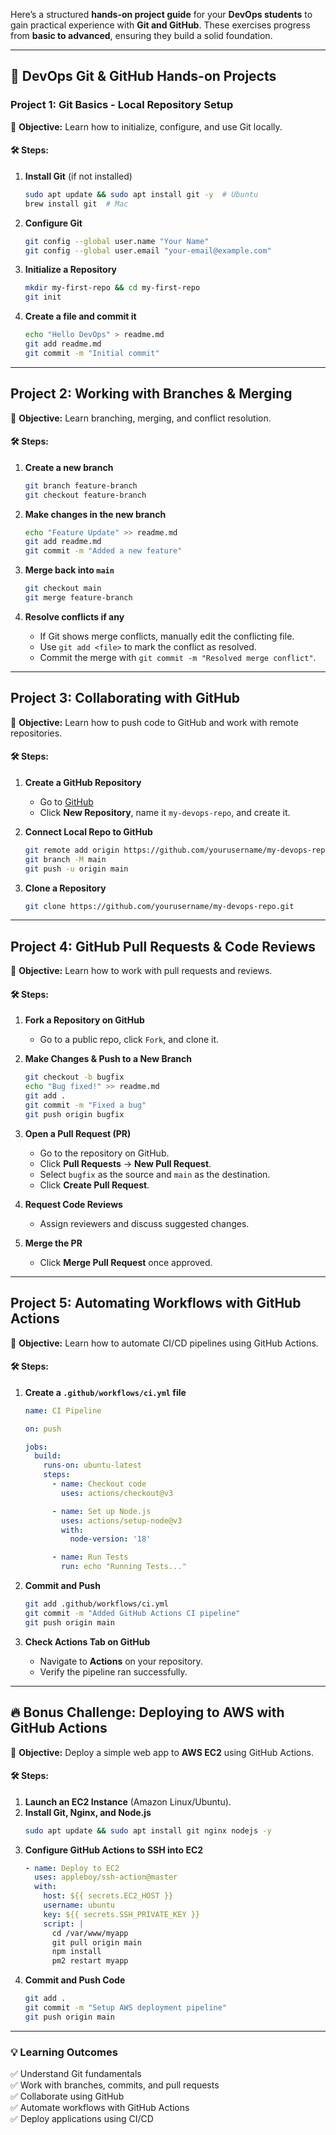 Here’s a structured **hands-on project guide** for your **DevOps students** to gain practical experience with **Git and GitHub**. These exercises progress from **basic to advanced**, ensuring they build a solid foundation.

---

## **🚀 DevOps Git & GitHub Hands-on Projects**
### **Project 1: Git Basics - Local Repository Setup**
📌 **Objective:** Learn how to initialize, configure, and use Git locally.

#### **🛠️ Steps:**
1. **Install Git** (if not installed)
   ```sh
   sudo apt update && sudo apt install git -y  # Ubuntu
   brew install git  # Mac
   ```

2. **Configure Git**  
   ```sh
   git config --global user.name "Your Name"
   git config --global user.email "your-email@example.com"
   ```

3. **Initialize a Repository**
   ```sh
   mkdir my-first-repo && cd my-first-repo
   git init
   ```

4. **Create a file and commit it**
   ```sh
   echo "Hello DevOps" > readme.md
   git add readme.md
   git commit -m "Initial commit"
   ```

---

## **Project 2: Working with Branches & Merging**
📌 **Objective:** Learn branching, merging, and conflict resolution.

#### **🛠️ Steps:**
1. **Create a new branch**
   ```sh
   git branch feature-branch
   git checkout feature-branch
   ```

2. **Make changes in the new branch**
   ```sh
   echo "Feature Update" >> readme.md
   git add readme.md
   git commit -m "Added a new feature"
   ```

3. **Merge back into `main`**
   ```sh
   git checkout main
   git merge feature-branch
   ```

4. **Resolve conflicts if any**  
   - If Git shows merge conflicts, manually edit the conflicting file.
   - Use `git add <file>` to mark the conflict as resolved.
   - Commit the merge with `git commit -m "Resolved merge conflict"`.

---

## **Project 3: Collaborating with GitHub**
📌 **Objective:** Learn how to push code to GitHub and work with remote repositories.

#### **🛠️ Steps:**
1. **Create a GitHub Repository**
   - Go to [GitHub](https://github.com/)
   - Click **New Repository**, name it `my-devops-repo`, and create it.

2. **Connect Local Repo to GitHub**
   ```sh
   git remote add origin https://github.com/yourusername/my-devops-repo.git
   git branch -M main
   git push -u origin main
   ```

3. **Clone a Repository**
   ```sh
   git clone https://github.com/yourusername/my-devops-repo.git
   ```

---

## **Project 4: GitHub Pull Requests & Code Reviews**
📌 **Objective:** Learn how to work with pull requests and reviews.

#### **🛠️ Steps:**
1. **Fork a Repository on GitHub**
   - Go to a public repo, click `Fork`, and clone it.

2. **Make Changes & Push to a New Branch**
   ```sh
   git checkout -b bugfix
   echo "Bug fixed!" >> readme.md
   git add .
   git commit -m "Fixed a bug"
   git push origin bugfix
   ```

3. **Open a Pull Request (PR)**
   - Go to the repository on GitHub.
   - Click **Pull Requests** → **New Pull Request**.
   - Select `bugfix` as the source and `main` as the destination.
   - Click **Create Pull Request**.

4. **Request Code Reviews**
   - Assign reviewers and discuss suggested changes.

5. **Merge the PR**
   - Click **Merge Pull Request** once approved.

---

## **Project 5: Automating Workflows with GitHub Actions**
📌 **Objective:** Learn how to automate CI/CD pipelines using GitHub Actions.

#### **🛠️ Steps:**
1. **Create a `.github/workflows/ci.yml` file**
   ```yaml
   name: CI Pipeline

   on: push

   jobs:
     build:
       runs-on: ubuntu-latest
       steps:
         - name: Checkout code
           uses: actions/checkout@v3

         - name: Set up Node.js
           uses: actions/setup-node@v3
           with:
             node-version: '18'

         - name: Run Tests
           run: echo "Running Tests..."
   ```

2. **Commit and Push**
   ```sh
   git add .github/workflows/ci.yml
   git commit -m "Added GitHub Actions CI pipeline"
   git push origin main
   ```

3. **Check Actions Tab on GitHub**
   - Navigate to **Actions** on your repository.
   - Verify the pipeline ran successfully.

---

## **🔥 Bonus Challenge: Deploying to AWS with GitHub Actions**
📌 **Objective:** Deploy a simple web app to **AWS EC2** using GitHub Actions.

#### **🛠️ Steps:**
1. **Launch an EC2 Instance** (Amazon Linux/Ubuntu).
2. **Install Git, Nginx, and Node.js**
   ```sh
   sudo apt update && sudo apt install git nginx nodejs -y
   ```
3. **Configure GitHub Actions to SSH into EC2**
   ```yaml
   - name: Deploy to EC2
     uses: appleboy/ssh-action@master
     with:
       host: ${{ secrets.EC2_HOST }}
       username: ubuntu
       key: ${{ secrets.SSH_PRIVATE_KEY }}
       script: |
         cd /var/www/myapp
         git pull origin main
         npm install
         pm2 restart myapp
   ```
4. **Commit and Push Code**
   ```sh
   git add .
   git commit -m "Setup AWS deployment pipeline"
   git push origin main
   ```

---

### **💡 Learning Outcomes**
✅ Understand Git fundamentals  
✅ Work with branches, commits, and pull requests  
✅ Collaborate using GitHub  
✅ Automate workflows with GitHub Actions  
✅ Deploy applications using CI/CD  


